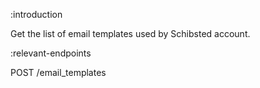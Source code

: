 :introduction

Get the list of email templates used by Schibsted account.

:relevant-endpoints

POST /email_templates
